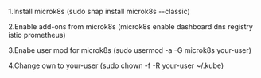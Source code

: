 1.Install microk8s 
(sudo snap install microk8s --classic)

2.Enable add-ons from microk8s
(microk8s enable dashboard dns registry istio prometheus)

3.Enabe user mod for microk8s
(sudo usermod -a -G microk8s your-user)

4.Change own to your-user
(sudo chown -f -R your-user ~/.kube)



